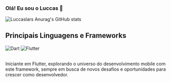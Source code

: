 ### Olá! Eu sou o Luccas 👋

![Luccaslars Anurag's GitHub stats](https://github-readme-stats.vercel.app/api?username=Luccaslars&show_icons=true&theme=tokyonight)

## Principais Linguagens e Frameworks

<div style="display: inline_block">
    <img align="center" alt="Dart" src="https://img.shields.io/badge/Dart-0175C2?style=for-the-badge&logo=dart&logoColor=white"/>
    <img align="center" alt="Flutter" src="https://img.shields.io/badge/Flutter-02569B?style=for-the-badge&logo=flutter&logoColor=white"/>
</div><br/>

Iniciante em Flutter, explorando o universo do desenvolvimento mobile com este framework, sempre em busca de novos desafios e oportunidades para crescer como desenvolvedor.

